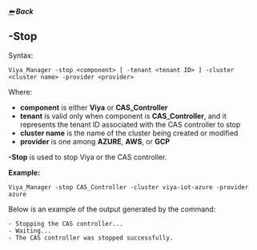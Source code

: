 ##### [&#11013;](../../README.md) Back
## -Stop

Syntax:
```
Viya_Manager -stop <component> [ -tenant <tenant ID> ] -cluster <cluster name> -provider <provider>
```
Where:
>>>
- **component** is either **Viya** or **CAS_Controller**
- **tenant** is valid only when component is **CAS_Controller**, and it represents the tenant ID associated with the CAS controller to stop
- **cluster name** is the name of the cluster being created or modified
- **provider** is one among **AZURE**, **AWS**, or **GCP**
>>>
**-Stop** is used to stop Viya or the CAS controller.

**Example:**
```
Viya_Manager -stop CAS_Controller -cluster viya-iot-azure -provider azure
```
Below is an example of the output generated by the command:
```
- Stopping the CAS controller...
- Waiting...
- The CAS controller was stopped successfully.
```
